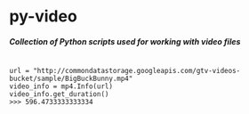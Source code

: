 # py-video

##### Collection of Python scripts used for working with video files

```import mp4

url = "http://commondatastorage.googleapis.com/gtv-videos-bucket/sample/BigBuckBunny.mp4"
video_info = mp4.Info(url)
video_info.get_duration()
>>> 596.4733333333334
```
